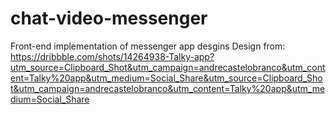 # chat-video-messenger
Front-end implementation of messenger app desgins
Design from: https://dribbble.com/shots/14264938-Talky-app?utm_source=Clipboard_Shot&utm_campaign=andrecastelobranco&utm_content=Talky%20app&utm_medium=Social_Share&utm_source=Clipboard_Shot&utm_campaign=andrecastelobranco&utm_content=Talky%20app&utm_medium=Social_Share
